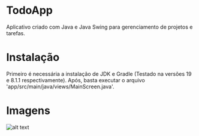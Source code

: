 # TodoApp
Aplicativo criado com Java e Java Swing para gerenciamento de projetos e tarefas.

# Instalação
Primeiro é necessária a instalação de JDK e Gradle (Testado na versões 19 e 8.1.1 respectivamente). Após, basta executar o arquivo 'app/src/main/java/views/MainScreen.java'.

# Imagens

![alt text](https://github.com/gsilverio7/TodoAoo/blob/master/imgs/main-todoapp.png)

